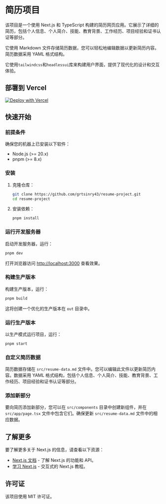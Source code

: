 # 简历项目

该项目是一个使用 Next.js 和 TypeScript 构建的简历网页应用。它展示了详细的简历，包括个人信息、个人简介、技能、教育背景、工作经历、项目经验和证书认证等部分。

它使用 Markdown 文件存储简历数据，您可以轻松地编辑数据以更新简历内容。简历数据采用 YAML 格式结构。

它使用`tailwindcss`和`headlessui`库来构建用户界面，提供了现代化的设计和交互体验。

## 部署到 Vercel

[![Deploy with Vercel](https://vercel.com/button)](https://vercel.com/import/project?template=https://github.com/grtsinry43/grtsinry43-resume)

## 快速开始

### 前提条件

确保您的机器上已安装以下软件：

- Node.js (>= 20.x)
- pnpm (>= 8.x)

### 安装

1. 克隆仓库：
    ```bash
    git clone https://github.com/grtsinry43/resume-project.git
    cd resume-project
    ```

2. 安装依赖：
    ```bash
    pnpm install
    ```

### 运行开发服务器

启动开发服务器，运行：

```bash
pnpm dev
```

打开浏览器访问 [http://localhost:3000](http://localhost:3000) 查看效果。

### 构建生产版本

构建生产版本，运行：

```bash
pnpm build
```

这将创建一个优化的生产版本在 `out` 目录中。

### 运行生产版本

以生产模式运行项目，运行：

```bash
pnpm start
```

### 自定义简历数据

简历数据存储在 `src/resume-data.md` 文件中。您可以编辑此文件以更新简历内容。数据采用 YAML
格式结构，包括个人信息、个人简介、技能、教育背景、工作经历、项目经验和证书认证等部分。

### 添加新部分

要向简历添加新部分，您可以在 `src/components` 目录中创建新组件，并在 `src/app/page.tsx` 文件中包含它们。确保更新
`src/resume-data.md` 文件中的相应数据。

## 了解更多

要了解更多关于 Next.js 的信息，请查看以下资源：

- [Next.js 文档](https://nextjs.org/docs) - 了解 Next.js 的功能和 API。
- [学习 Next.js](https://nextjs.org/learn) - 交互式的 Next.js 教程。

## 许可证

该项目使用 MIT 许可证。